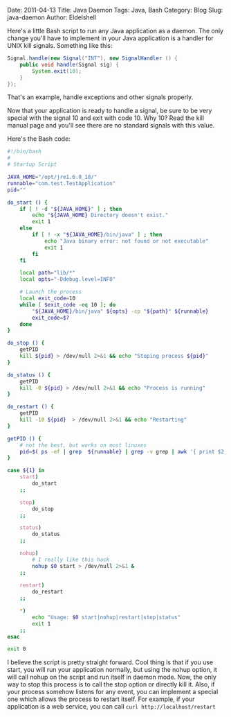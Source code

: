 Date: 2011-04-13
Title: Java Daemon
Tags: Java, Bash
Category: Blog
Slug: java-daemon
Author: Eldelshell

Here's a little Bash script to run any Java application as a daemon. The only change you'll have to implement in your Java application is a handler for UNIX kill signals. Something like this:

```java
Signal.handle(new Signal("INT"), new SignalHandler () {
	public void handle(Signal sig) {
		System.exit(10);
	}
});
```

That's an example, handle exceptions and other signals properly.

Now that your application is ready to handle a signal, be sure to be very special with the signal 10 and exit with code 10. Why 10? Read the kill manual page and you'll see there are no standard signals with this value.

Here's the Bash code:

```bash
#!/bin/bash
#
# Startup Script

JAVA_HOME="/opt/jre1.6.0_18/"
runnable="com.test.TestApplication"
pid=""

do_start () {
    if [ ! -d "${JAVA_HOME}" ] ; then
        echo "${JAVA_HOME} Directory doesn't exist."
        exit 1
    else
        if [ ! -x "${JAVA_HOME}/bin/java" ] ; then
            echo "Java binary error: not found or not executable"
            exit 1
        fi
    fi

    local path="lib/*"
    local opts="-Ddebug.level=INFO"

    # Launch the process
    local exit_code=10
    while [ $exit_code -eq 10 ]; do
        "${JAVA_HOME}/bin/java" ${opts} -cp "${path}" ${runnable}
        exit_code=$?
    done
}

do_stop () {
    getPID 
    kill ${pid} > /dev/null 2>&1 && echo "Stoping process ${pid}"
}

do_status () {
    getPID 
    kill -0 ${pid} > /dev/null 2>&1 && echo "Process is running"
}

do_restart () {
    getPID 
    kill -10 ${pid}  > /dev/null 2>&1 && echo "Restarting"
}

getPID () {
    # not the best, but works on most linuxes
    pid=$( ps -ef | grep  ${runnable} | grep -v grep | awk '{ print $2 }' )
}

case ${1} in
    start)
        do_start
    ;;

    stop)
        do_stop
    ;;

    status)
        do_status
    ;;

    nohup)
        # I really like this hack 
        nohup $0 start > /dev/null 2>&1 &
    ;;
    
    restart)
        do_restart
    ;;

    *)
        echo "Usage: $0 start|nohup|restart|stop|status"
        exit 1
    ;;
esac

exit 0
```

I believe the script is pretty straight forward. Cool thing is that if you use start, you will run your application normally, but using the nohup option, it will call nohup on the script and run itself in daemon mode. Now, the only way to stop this process is to call the stop option or directly kill it. Also, if your process somehow listens for any event, you can implement a special one which allows the process to restart itself. For example, if your application is a web service, you can call `curl http://localhost/restart`

